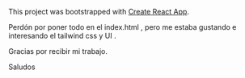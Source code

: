 This project was bootstrapped with [Create React App](https://github.com/facebook/create-react-app).


Perdón por poner todo en el index.html , pero me estaba gustando e interesando el tailwind css y UI .

Gracias por recibir mi trabajo.

Saludos
